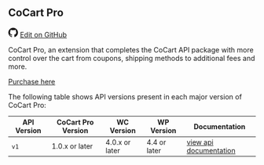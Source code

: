 ## CoCart Pro ##

<img src="images/github.svg" width="20" height="20" alt="GitHub Mark Logo"> [Edit on GitHub](https://github.com/co-cart/co-cart-docs/blob/master/source/includes/_cocart-pro.md)

CoCart Pro, an extension that completes the CoCart API package with more control over the cart from coupons, shipping methods to additional fees and more.

[Purchase here](https://cocart.xyz/pro/?utm_medium=docs.cocart.xyz&utm_source=docs&utm_content=cocart-docs)

The following table shows API versions present in each major version of CoCart Pro:

| API Version | CoCart Pro Version | WC Version     | WP Version   | Documentation                      |
| ----------- | ------------------ | -------------- | ------------ | ---------------------------------- |
| `v1`        | 1.0.x or later     | 4.0.x or later | 4.4 or later | [view api documentation](pro.html) |
